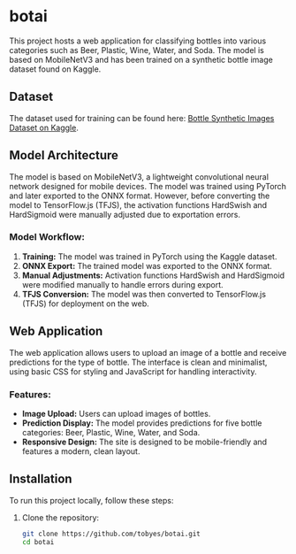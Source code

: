 # botai

This project hosts a web application for classifying bottles into various categories such as Beer, Plastic, Wine, Water, and Soda. The model is based on MobileNetV3 and has been trained on a synthetic bottle image dataset found on Kaggle.

## Dataset
The dataset used for training can be found here: [Bottle Synthetic Images Dataset on Kaggle](https://www.kaggle.com/datasets/vencerlanz09/bottle-synthetic-images-dataset).

## Model Architecture
The model is based on MobileNetV3, a lightweight convolutional neural network designed for mobile devices. The model was trained using PyTorch and later exported to the ONNX format. However, before converting the model to TensorFlow.js (TFJS), the activation functions HardSwish and HardSigmoid were manually adjusted due to exportation errors.

### Model Workflow:
1. **Training:** The model was trained in PyTorch using the Kaggle dataset.
2. **ONNX Export:** The trained model was exported to the ONNX format.
3. **Manual Adjustments:** Activation functions HardSwish and HardSigmoid were modified manually to handle errors during export.
4. **TFJS Conversion:** The model was then converted to TensorFlow.js (TFJS) for deployment on the web.

## Web Application
The web application allows users to upload an image of a bottle and receive predictions for the type of bottle. The interface is clean and minimalist, using basic CSS for styling and JavaScript for handling interactivity.

### Features:
- **Image Upload:** Users can upload images of bottles.
- **Prediction Display:** The model provides predictions for five bottle categories: Beer, Plastic, Wine, Water, and Soda.
- **Responsive Design:** The site is designed to be mobile-friendly and features a modern, clean layout.

## Installation
To run this project locally, follow these steps:

1. Clone the repository:
   ```bash
   git clone https://github.com/tobyes/botai.git
   cd botai
